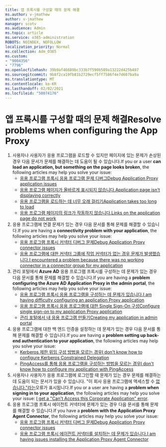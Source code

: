 ```yaml
---
title: 앱 프록시를 구성할 때의 문제 해결
ms.author: v-jmathew
author: v-jmathew
manager: scotv
ms.audience: Admin
ms.topic: article
ms.service: o365-administration
ROBOTS: NOINDEX, NOFOLLOW
localization_priority: Normal
ms.collection: Adm_O365
ms.custom:
- "9004356"
- "7796"
ms.openlocfilehash: 39b9af46689bc333b7f590b589a13222d425b497
ms.sourcegitcommit: 9b8f2ca19fb81b2729ecf5ff7586f4e7d607ba9a
ms.translationtype: MT
ms.contentlocale: ko-KR
ms.lasthandoff: 02/02/2021
ms.locfileid: "50074176"
---
```

# <a name="resolve-problems-when-configuring-the-app-proxy"></a><span data-ttu-id="66e7e-102">앱 프록시를 구성할 때의 문제 해결</span><span class="sxs-lookup"><span data-stu-id="66e7e-102">Resolve problems when configuring the App Proxy</span></span>

1. <span data-ttu-id="66e7e-103">사용자나 사용자가 응용 프로그램을 로드할 수 있지만 페이지에 있는 문제가 손상된 경우 다음 문서가 문제를 해결하는 데 도움이 될 수 있습니다.</span><span class="sxs-lookup"><span data-stu-id="66e7e-103">If you or a user **can load an application, but something on the page looks broken**, the following articles may help you solve your issue:</span></span>
    - [<span data-ttu-id="66e7e-104">응용 프로그램 프록시 응용 프로그램 문제 디버그</span><span class="sxs-lookup"><span data-stu-id="66e7e-104">Debug Application Proxy application issues</span></span>](https://docs.microsoft.com/azure/active-directory/manage-apps/application-proxy-debug-apps)
    - [<span data-ttu-id="66e7e-105">응용 프로그램 페이지가 올바르게 표시되지 않습니다.</span><span class="sxs-lookup"><span data-stu-id="66e7e-105">Application page isn't displaying correctly</span></span>](https://docs.microsoft.com/azure/active-directory/application-proxy-page-appearance-broken-problem)
    - [<span data-ttu-id="66e7e-106">응용 프로그램을 로드하는 데 너무 오래 걸리기</span><span class="sxs-lookup"><span data-stu-id="66e7e-106">Application takes too long to load</span></span>](https://docs.microsoft.com/azure/active-directory/application-proxy-page-load-speed-problem)
    - [<span data-ttu-id="66e7e-107">응용 프로그램 페이지의 링크가 작동하지 않습니다.</span><span class="sxs-lookup"><span data-stu-id="66e7e-107">Links on the application page do not work</span></span>](https://docs.microsoft.com/azure/active-directory/application-proxy-page-links-broken-problem)
2. <span data-ttu-id="66e7e-108">응용 프로그램에 연결 문제가 있는 경우 다음 문서를 통해 문제를 해결할 수 있습니다.</span><span class="sxs-lookup"><span data-stu-id="66e7e-108">If you are having a **connectivity problem with your application**, the following articles may help you solve your issue:</span></span>
    - [<span data-ttu-id="66e7e-109">응용 프로그램 프록시 커넥터 디버그 문제</span><span class="sxs-lookup"><span data-stu-id="66e7e-109">Debug Application Proxy connector issues</span></span>](https://docs.microsoft.com/azure/active-directory/manage-apps/application-proxy-debug-connectors)
    - [<span data-ttu-id="66e7e-110">응용 프로그램에 대한 커넥터 그룹에 작업 커넥터가 없는 경우 문제가 발생했습니다.</span><span class="sxs-lookup"><span data-stu-id="66e7e-110">I encountered a problem because there was no working connector in a connector group for my application</span></span>](https://docs.microsoft.com/azure/active-directory/application-proxy-connectivity-no-working-connector)
3. <span data-ttu-id="66e7e-111">관리 포털에서 **Azure AD** 응용 프로그램 프록시를 구성하는 데 문제가 있는 경우 다음 문서를 통해 문제를 해결할 수 있습니다.</span><span class="sxs-lookup"><span data-stu-id="66e7e-111">If you are having a **problem configuring the Azure AD Application Proxy in the admin portal**, the following articles may help you solve your issue:</span></span>
    - [<span data-ttu-id="66e7e-112">응용 프로그램 프록시 응용 프로그램을 구성하는 데 문제가 있습니다.</span><span class="sxs-lookup"><span data-stu-id="66e7e-112">I am having difficulty configuring an application Proxy application</span></span>](https://docs.microsoft.com/azure/active-directory/application-proxy-config-how-to)
    - [<span data-ttu-id="66e7e-113">응용 프로그램 프록시 응용 프로그램에 대한 Single Sign-On 구성</span><span class="sxs-lookup"><span data-stu-id="66e7e-113">Configure single sign-on to my application Proxy application</span></span>](https://docs.microsoft.com/azure/active-directory/application-proxy-config-sso-how-to)
    - [<span data-ttu-id="66e7e-114">관리 포털에서 내 응용 프로그램 만들기</span><span class="sxs-lookup"><span data-stu-id="66e7e-114">Creating my application in admin portal</span></span>](https://docs.microsoft.com/azure/active-directory/application-proxy-config-problem)
4. <span data-ttu-id="66e7e-115">응용 프로그램에 대한 백 엔드 인증을 설정하는 데 문제가 있는 경우 다음 문서를 통해 문제를 해결할 수 있습니다.</span><span class="sxs-lookup"><span data-stu-id="66e7e-115">If you are having a **problem setting up back-end authentication to your application**, the following articles may help you solve your issue:</span></span>
    - [<span data-ttu-id="66e7e-116">Kerberos 제한 위임 구성 방법을 모르는 경우</span><span class="sxs-lookup"><span data-stu-id="66e7e-116">I don't know how to configure Kerberos Constrained Delegation</span></span>](https://docs.microsoft.com/azure/active-directory/application-proxy-back-end-kerberos-constrained-delegation-how-to)
    - [<span data-ttu-id="66e7e-117">PingAccess를 통해 응용 프로그램을 구성하는 방법을 모르는 경우</span><span class="sxs-lookup"><span data-stu-id="66e7e-117">I don't know how to configure my application with PingAccess</span></span>](https://docs.microsoft.com/azure/active-directory/application-proxy-back-end-ping-access-how-to)
5. <span data-ttu-id="66e7e-118">사용자나 사용자가 응용 프로그램에 로그인할 때 문제가 있는 경우 문제를 해결하는 데 도움이 되는 문서가 있을 수 있습니다. "이 회사 응용 프로그램에 액세스할 수 [없습니다."라는](https://docs.microsoft.com/azure/active-directory/application-proxy-sign-in-bad-gateway-timeout-error)오류가 표시됩니다.</span><span class="sxs-lookup"><span data-stu-id="66e7e-118">If you or a user are having a **problem when signing in to your application**, the following articles may help you solve your issue: [I get a "Can't Access this Corporate Application" error](https://docs.microsoft.com/azure/active-directory/application-proxy-sign-in-bad-gateway-timeout-error).</span></span>
6. <span data-ttu-id="66e7e-119">응용 프로그램 프록시 에이전트 커넥터에 문제가 있는 경우 다음 문서를 통해 문제를 해결할 수 있습니다.</span><span class="sxs-lookup"><span data-stu-id="66e7e-119">If you have a **problem with the Application Proxy Agent Connector**, the following articles may help you solve your issue:</span></span>
    - [<span data-ttu-id="66e7e-120">응용 프로그램 프록시 커넥터 디버그 문제</span><span class="sxs-lookup"><span data-stu-id="66e7e-120">Debug Application Proxy connector issues</span></span>](https://docs.microsoft.com/azure/active-directory/manage-apps/application-proxy-debug-connectors)
    - [<span data-ttu-id="66e7e-121">응용 프로그램 프록시 에이전트 커넥터를 설치하는 데 문제가 있습니다.</span><span class="sxs-lookup"><span data-stu-id="66e7e-121">I am having issues installing the Application Proxy Agent Connector</span></span>](https://docs.microsoft.com/azure/active-directory/application-proxy-connector-installation-problem)

